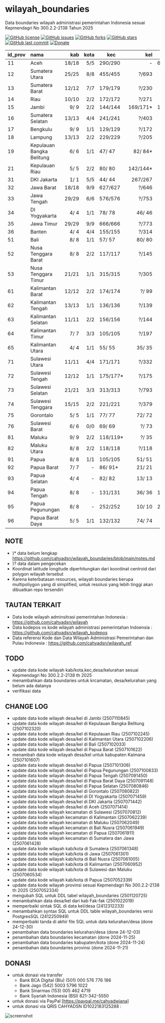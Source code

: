 # wilayah_boundaries
Data boundaries wilayah administrasi pemerintahan Indonesia sesuai Kepmendagri No 300.2.2-2138 Tahun 2025

[![GitHub license](https://img.shields.io/badge/license-MIT-blue.svg)](LICENSE)
[![GitHub issues](https://img.shields.io/github/issues/cahyadsn/wilayah_boundaries.svg)](https://github.com/cahyadsn/wilayah_boundaries/issues)
[![GitHub forks](https://img.shields.io/github/forks/cahyadsn/wilayah_boundaries.svg)](https://github.com/cahyadsn/wilayah_boundaries/network)
[![GitHub stars](https://img.shields.io/github/stars/cahyadsn/wilayah_boundaries.svg)](https://github.com/cahyadsn/wilayah_boundaries/stargazers)
[![GitHub last commit](https://img.shields.io/github/last-commit/google/skia.svg?style=flat)]()
[![Donate](https://img.shields.io/badge/$-support-ff69b4.svg?style=flat)](https://paypal.me/cahyadwiana)

| id_prov | nama                      |    kab    | kota  |   kec    |    kel    |    desa    |
|---------|:--------------------------|----------:|------:|----------|----------:|-----------:|
| 11      | Aceh                      |    18/18  |  5/5  | 290/290  |     -     | 6495/6500* |
| 12      | Sumatera Utara            |    25/25  |  8/8  | 455/455  |    ?/693  |    ?/5417  |
| 13      | Sumatera Barat            |    12/12  |  7/7  | 179/179  |    ?/230  |    ?/1035  |
| 14      | Riau                      |    10/10  |  2/2  | 172/172  |    ?/271  |    ?/1591  |
| 15      | Jambi                     |     9/ 9  |  2/2  | 144/144  |  169/171* | 1399/1414* |
| 16      | Sumatera Selatan          |    13/13  |  4/4  | 241/241  |    ?/403  |    ?/2856  |
| 17      | Bengkulu                  |     9/ 9  |  1/1  | 129/129  |    ?/172  |    ?/1341  |
| 18      | Lampung                   |    13/13  |  2/2  | 229/229  |    ?/205  |    ?/2446  |
| 19      | Kepulauan Bangka Belitung |     6/ 6  |  1/1  |  47/ 47  |   82/ 84* |  309/ 309  |
| 21      | Kepulauan Riau            |     5/ 5  |  2/2  |  80/ 80  |  142/144* |  275/ 275  |
| 31      | DKI Jakarta               |     1/ 1  |  5/5  |  44/ 44  |  267/267  |     -      |
| 32      | Jawa Barat                |    18/18  |  9/9  | 627/627  |    ?/646  |    ?/5311  |
| 33      | Jawa Tengah               |    29/29  |  6/6  | 576/576  |    ?/753  |    ?/7810  |
| 34      | DI Yogyakarta             |     4/ 4  |  1/1  |  78/ 78  |   46/ 46  |  392/ 392  |
| 35      | Jawa Timur                |    29/29  |  9/9  | 666/666  |    ?/773  |    ?/7721  |
| 36      | Banten                    |     4/ 4  |  4/4  | 155/155  |    ?/314  |    ?/1238  |
| 51      | Bali                      |     8/ 8  |  1/1  |  57/ 57  |   80/ 80  |  636/ 636  |
| 52      | Nusa Tenggara Barat       |     8/ 8  |  2/2  | 117/117  |    ?/145  |    ?/1021  |
| 53      | Nusa Tenggara Timur       |    21/21  |  1/1  | 315/315  |    ?/305  |    ?/3137  |
| 61      | Kalimantan Barat          |    12/12  |  2/2  | 174/174  |    ?/ 99  |    ?/2046  |
| 62      | Kalimantan Tengah         |    13/13  |  1/1  | 136/136  |    ?/139  |    ?/1432  |
| 63      | Kalimantan Selatan        |    11/11  |  2/2  | 156/156  |    ?/144  |    ?/1872  |
| 64      | Kalimantan Timur          |     7/ 7  |  3/3  | 105/105  |    ?/197  |    ?/ 841  |
| 65      | Kalimantan Utara          |     4/ 4  |  1/1  |  55/ 55  |   35/ 35  |  447/ 447  |
| 71      | Sulawesi Utara            |    11/11  |  4/4  | 171/171  |    ?/332  |    ?/1507  |
| 72      | Sulawesi Tengah           |    12/12  |  1/1  | 175/177* |    ?/175  |    ?/1842  |
| 73      | Sulawesi Selatan          |    21/21  |  3/3  | 313/313  |    ?/793  |    ?/2266  |
| 74      | Sulawesi Tenggara         |    15/15  |  2/2  | 221/221  |    ?/379  |    ?/1908  |
| 75      | Gorontalo                 |     5/ 5  |  1/1  |  77/ 77  |   72/ 72  |  657/ 657  |
| 76      | Sulawesi Barat            |     6/ 6  |  0/0  |  69/ 69  |    ?/ 73  |    ?/ 575  |
| 81      | Maluku                    |     9/ 9  |  2/2  | 118/119* |    ?/ 35  |    ?/1200  |
| 82      | Maluku Utara              |     8/ 8  |  2/2  | 118/118  |    ?/118  |    ?/1067  |
| 91      | Papua                     |     8/ 8  |  1/1  | 105/105  |   51/ 51  |  947/ 948* |
| 92      | Papua Barat               |     7/ 7  |   -   |  86/ 91* |   21/ 21  |  803/ 803  |
| 93      | Papua Selatan             |     4/ 4  |   -   |  82/ 82  |   13/ 13  |  674/ 677* |
| 94      | Papua Tengah              |     8/ 8  |   -   | 131/131  |   36/ 36  | 1154/1172* |
| 95      | Papua Pegunungan          |     8/ 8  |   -   | 252/252  |   10/ 10  | 2583/2617* |
| 96      | Papua Barat Daya          |     5/ 5  |  1/1  | 132/132  |   74/ 74  |  939/ 939  |

## NOTE
* )* data belum lengkap https://github.com/cahyadsn/wilayah_boundaries/blob/main/notes.md
* )? data dalam pengecekan
* Koordinat latitude longitude diperhitungkan dari koordinat centroid dari polygon wilayah tersebut
* Karena keterbatasan resources, wilayah boundaries berupa multipoliygon yang di simplified, untuk resolusi yang lebih tinggi akan dibuatkan repo tersendiri

## TAUTAN TERKAIT
* Data kode wilayah adminsitrasi pemerintahan Indonesia : https://github.com/cahyadsn/wilayah
* Data kodepos vs kode wilayah administrasi pemerintahan Indoensia : https://github.com/cahyadsn/wilayah_kodepos
* Data referensi Kode dan Data Wilayah Administrasi Pemerintahan dan Pulau Indonesia : https://github.com/cahyadsn/wilayah_ref

## TODO
* update data kode wilayah kab/kota,kec,desa/kelurahan sesuai Kepmendagri No 300.2.2-2138 th 2025
* menambahkan data boundaries untuk krcamatan, desa/kelurahan yang belum ada datanya
* verifikasi data

## CHANGE LOG
* update data kode wilayah desa/kel di  Jambi (2507110845)
* update data kode wilayah desa/kel di Kepulauan Bangka Belitung (2507102320)
* update data kode wilayah desa/kel di Kepulauan Riau (2507102245)
* update data kode wilayah desa/kel di Kalimantan Utara (2507102206)
* update data kode wilayah desa/kel di Bali (2507102033)
* update data kode wilayah desa/kel di Papua Barat (2507101622)
* menambah data kode wilayah desa/kel untuk kabupaten Kaimana (2507101607) 
* update data kode wilayah desa/kel di Papua (2507101306)
* update data kode wilayah desa/kel di Papua Pegunungan (2507100833)
* update data kode wilayah desa/kel di Papua Tengah (2507091450)
* update data kode wilayah desa/kel di Papua Barat Daya (2507091148)
* update data kode wilayah desa/kel di Papua Selatan (2507080846)
* update data kode wilayah desa/kel di Gorontalo (2507080822)
* update data kode wilayah desa/kel di DI Yogyakarta (2507071459)
* update data kode wilayah desa/kel di DKI Jakarta (2507071442)
* update data kode wilayah desa/kel di Aceh (2507071414)
* update data kode wilayah kecamatan di Sulawesi (2507070812)
* update data kode wilayah kecamatan di Kalimantan (2507062239)
* update data kode wilayah kecamatan di Maluku (2507062049)
* update data kode wilayah kecamatan di Bali Nusra (2507061949)
* update data kode wilayah kecamatan di Papua (2507061911)
* update data kode wilayah kecamatan di Sumatera dan Jawa (2507061428)
* update data kode wilayah kab/kota di Sumatera (2507061348)
* update data kode wilayah kab/kota di Jawa (2507061301)
* update data kode wilayah kab/kota di Bali Nusra (2507061005)
* update data kode wilayah kab/kota di Kalimantan (2507060952)
* update data kode wilayah kab/kota di Sulawesi dan Maluku (2507060534)
* update data kode wilayah kab/kota di Papua (2507052339)
* update data kode wilayah provinsi sesuai Kepmendagri No 300.2.2-2138 th 2025 (2507052334)
* mengubah SQL untuk DDL tabel wilayah_boundaries (2501120725)
* menambahkan data desa/kel dari kab Fak-fak (2501022019)
* memperbaiki sintak SQL di data kel/desa (2412312233)
* menambahkan syntax SQL untuk DDL table wilayah_boundaries versi PostgresSQL (2412250949)
* memperbaiki tanda di akhir file SQL untuk data kelurahan/desa  (done 24-12-30)
* penambahan data boundaries kelurahan/desa (done 24-12-03)
* penambahan data boundaries kecamatan (done 2024-11-25)
* penambahan data boundaries kabupaten/kota (done 2024-11-24)
* penambahan data boundaries provinsi (done 2024-11-21)

## DONASI
- untuk donasi via transfer
    - Bank BCA Digital (Blu) (501) 000 576 776 186
    - Bank Jago (542) 5003 5796 1022
    - Bank Sinarmas (153) 005 462 4719
    - Bank Syariah Indonesia (BSI) 821-342-5550
- untuk donasi via PayPal [https://paypal.me/cahyadwiana]
- untuk donasi via QRIS CAHYADSN ID1022183125288 :

![screenshot](https://github.com/cahyadsn/wilayah/blob/master/docs/qr_code.cahyadsn.png?raw=true 'Donasi via QRIS CAHYADSN')

